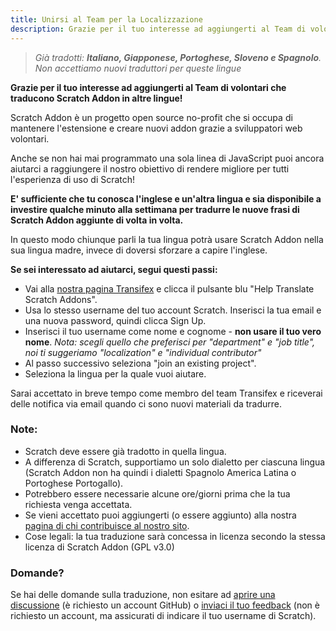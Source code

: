 ```yaml
---
title: Unirsi al Team per la Localizzazione
description: Grazie per il tuo interesse ad aggiungerti al Team di volontari che traducono Scratch Addon in altre lingue! Scratch Addon è un progetto open source no-profit che si occupa di mantenere l'estensione e creare nuovi addon grazie a sviluppatori web volontari.
---
```


> _Già tradotti: **Italiano, Giapponese, Portoghese, Sloveno e Spagnolo**. Non accettiamo nuovi traduttori per queste lingue_

**Grazie per il tuo interesse ad aggiungerti al Team di volontari che traducono Scratch Addon in altre lingue!**

Scratch Addon è un progetto open source no-profit che si occupa di mantenere l'estensione e creare nuovi addon grazie a sviluppatori web volontari.

Anche se non hai mai programmato una sola linea di JavaScript puoi ancora aiutarci a raggiungere il nostro obiettivo di rendere migliore per tutti l'esperienza di uso di Scratch!

**E' sufficiente che tu conosca l'inglese e un'altra lingua e sia disponibile a investire qualche minuto alla settimana per tradurre le nuove frasi di Scratch Addon aggiunte di volta in volta.** 

In questo modo chiunque parli la tua lingua potrà usare Scratch Addon nella sua lingua madre, invece di doversi sforzare a capire l'inglese.

**Se sei interessato ad aiutarci, segui questi passi:**

- Vai alla  [nostra pagina Transifex](https://www.transifex.com/scratch-addons/scratch-addons-extension/) e clicca il pulsante blu "Help Translate Scratch Addons".
- Usa lo stesso username del tuo account Scratch. Inserisci la tua email e una nuova password, quindi clicca Sign Up.
- Inserisci il tuo username come nome e cognome - **non usare il tuo vero nome**.
_Nota: scegli quello che preferisci per "department" e "job title", noi ti suggeriamo "localization" e "individual contributor"_
- Al passo successivo seleziona "join an existing project".
- Seleziona la lingua per la quale vuoi aiutare.

Sarai accettato in breve tempo come membro del team Transifex e riceverai delle notifica via email quando ci sono nuovi materiali da tradurre.

### Note:

- Scratch deve essere già tradotto in quella lingua.
- A differenza di Scratch, supportiamo un solo dialetto per ciascuna lingua (Scratch Addon non ha quindi i dialetti Spagnolo America Latina o Portoghese Portogallo).
- Potrebbero essere necessarie alcune ore/giorni prima che la tua richiesta venga accettata.
- Se vieni accettato puoi aggiungerti (o essere aggiunto) alla nostra [pagina di chi contribuisce al nostro sito](https://scratchaddons.com/contributors).
- Cose legali: la tua traduzione sarà concessa in licenza secondo la stessa licenza di Scratch Addon (GPL v3.0)

### Domande?

Se hai delle domande sulla traduzione, non esitare ad [aprire una discussione](https://github.com/ScratchAddons/ScratchAddons/discussions) (è richiesto un account GitHub) o [inviaci il tuo feedback](https://scratchaddons.com/feedback) (non è richiesto un account, ma assicurati di indicare il tuo username di Scratch).
